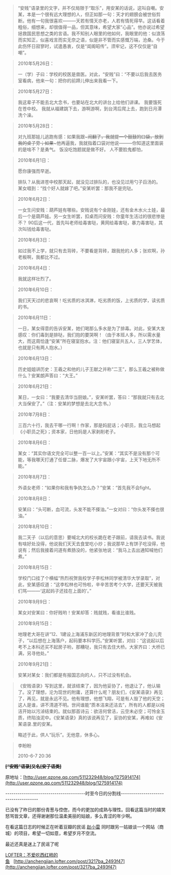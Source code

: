> “安贱”语录里的文字，并不仅局限于“取乐”，用安某的话说，这叫自嘲。安某，本是一个很有远大理想的人，但正如那一句：天才的翅膀会被世俗剪断。他有一句我很喜欢———天若有情天亦老，人若有情死得早。这话看着粗俗，细想来，却很值得一品，但其意味，希望大家“心品”。他亦说过希望拯救国民思想之类的言语。我不知别人眼里的他如何，我眼里的他：似浪荡而实知正，似喜戏言而实无奈之语，似是非不管而实感慨万端，沧桑。今于此伤怀日寂寥时，试遣愚衷，仅是“闺阁昭传”。须牢记，这不仅仅是“自嘲”。 

> 2010年5月26日：
> 
> 一（学）子曰：学校的校医是兽医。对此，“安贱”曰：“不要以后我去医务室看病，他来一句：把你的前蹄儿伸出来我看一下。 

> 2010年5月27日：
> 
> 我这辈子不能去北大念书，也要站在北大的讲台上给他们讲课。
> 我要饿死在苍中校。
> 我就从福建跳下去，游啊游啊，到台湾后爬上去，跑到日月潭洗个澡。 

> 2010年5月28日：
> 
> 对九班那娃儿逃跑有感：如果我跟~~~闹翻了，我就提一个鼓鼓的口袋，放到我的桌子旁；如果~~~他再逼我，我就指着口袋对他说———你知道这里面装的是啥不？是勇气。
> 饭没吃饱题就是做不好。
> 人不要脸鬼都怕， 

> 2010年6月1日：
> 
> 愿你康强而早逝。
> 
> 排队？从我进苍中校那天起，就没见过排队的，也没见过用勺子舀汤的。
> 某女唱到：“找个好人就嫁了吧。”安某听罢：那我不是完哒。 

> 2010年6月2日：
> 
> 一女生问安贱：葫芦娃有哪些。安贱说有个金刚娃，还有金木水火土娃，最后一个是葫芦娃。另一女生听罢，扣桌而问安贱：你童年生活过的很悲惨是不？
> 90后这一代，首先叫老师给毒害哒，黄网给毒害哒，暴力毒害哒，其次叫钱给毒害哒。 

> 2010年6月3日：
> 
> 如过我不上学，就只有去背砖，不要看是背砖，跟我抢的人多；张欢啊，孙老板啊，我都比不过。 

> 2010年6月4日：
> 
> 我就这样壮烈了。 

> 2010年6月10日：
> 
> 我们天天过的悲哀啊！吃劣质的冰淇淋，吃劣质的饭，上劣质的学，读劣质的书。 

> 2010年6月11日：
> 
> 一日，某女得意的告诉安某，她们喝那么多水是为了排毒。对此，安某大发感叹：你们毒到是排哒，我们抱的要哭啊！（由于本班人多，所以需水量大，而这周恰逢“安某”所在寝室抱水。注：他们寝室共五人，三人学艺体，也就是只有两人抱水。） 

> 2010年6月13日：
> 
> 历史姐姐讲历史：王羲之和他的儿子王献之并称“二王”，那么王羲之被称做什么？安某朗声答曰：“大王。” 

> 2010年6月21日：
> 
> 某日，一女曰：“我要去清华当厨娘。”，安某听罢，答曰：“那我就只有去北大当保安了。”（注：安某的梦想是去北大念书。） 

> 2010年7月8日：
> 
> 三百六十行，我去干哪一行啊！作家，那是妈屁话；小职员，我立马想起《小职员之死》；资本家，日他妈是人家剥削老子。 

> 2010年8月6日：
> 
> 某女：“其实你语文完全可以整一百一以上。”安某：“其实不是没有那个可能，等我哪天打通了任督二脉，爆发了大宇宙跟小宇宙，上天下地无所不能。” 

> 2010年8月7日：
> 
> 外语女老师：“如果你和我有争执怎么办？”安某：“首先我不会fight。 

> 2010年8月8日：
> 
> 安某曰：“头可断，血可流，头发不能不搽油。”一女对曰：“你头发不搽也很油。” 

> 2010年8月10日：
> 
> 我二天子（以后的意思）要喊北大的校长跪在老子跟前，请我去读书。我说有啥好处没得，他说我们天天去食堂吃小炒；我说那早上有饼子吃没得，他说有；然后我接着问道有煮肠没的，他紧张地说：“我马上去出通知喊他们煮。” 

> 2010年8月15日：
> 
> 学校门口挂了个横幅“热烈祝贺我校学子李松林同学被清华大学录取”，对此，安某感叹道：“这李松林也可怜啦，辛辛苦苦考个大学，还要天天被我们骂———‘这起妈子还挂在上面的’。” 

> 2010年9月9日：
> 
> 某女对安某曰：你好贱哟！安某却答：贱就贱，看谁比谁贱。 

> 2010年9月15日：
> 
> 地理老大哥在讲“12、1建设上海浦东新区的地理背景”时和大家冲了会儿壳子，“以后想在上海落户，起码要本科学历。”安某听罢，对曰：“这说起以后考不上本科还买不起房子哟，那糟哒，我只有去住大桥。大家齐曰：大桥已满，另寻他处。” 

> 2010年9月21日：
> 
> 安某对某女：我们都是有报国志向的人，只不过没有机会。 

> 《安贱语录》写到这里，就该结束了，因为他妥协了，他退让了，他认输了。没了理想，沦为现世的附庸，还算什么呢？朋友们，《安某语录》再见了，再见，就是永远不见。他有理想，他想飞翔，可是有人毁了他的天空；这人是谁，讲不清道不明。世间谁能“质本洁来还洁去”，所有的人都是以纯洁开始以污淖结束的。就似那首诗云：欲洁何曾洁，云空未必空；可怜金玉质，终陷浊泥中。《安某语录》真的该说再见了，妥协的安某，再难如《安某语录.里的安某。 

> 略述于此，供人“玩乐”。无他意，休多心。 

> 李盼盼
> 
> 2010-6-7 20:36 

**<span style="text-decoration:line-through;"  >[“安贱”语录]又名[安子语类]</span>**

原地址：[http://user.qzone.qq.com/511232948/blog/1275914174](http://user.qzone.qq.com/511232948/blog/1275914174)

---------------------------------------时至今日的分割线-------------------------------------

已没有了昨日的那份青葱与倥偬，而今的更加的成熟与理性。回看这篇当时的嬉笑怒骂皆文章，还得谢谢那位温柔美丽的姑娘，多么青涩的年少啊。

在看这篇日志的时候正在听着豆瓣的民谣&nbsp;[赵小雷](http://music.douban.com/subject/6795335/)&nbsp;同时跟另一姑娘谈一个网站（商城）的项目，希望一切如意，希望岁月不空流。

最近还真是迷上了民谣了呢

[LOFTER：不爱吃西红柿的鱼](http://anchengjian.lofter.com)&nbsp;&nbsp;&nbsp;[http://anchengjian.lofter.com/post/3217ba_2493f47](http://anchengjian.lofter.com/post/3217ba_2493f47)